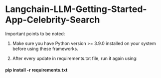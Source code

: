 # Langchain-LLM-Getting-Started-App-Celebrity-Search

Important points to be noted:

1) Make sure you have Python version >= 3.9.0 installed on your system before using these frameworks.

2) After every update in requirements.txt file, run it again using:

#### pip install -r requirements.txt
